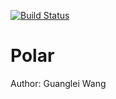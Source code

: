 [![Build Status](https://travis-ci.com/guanglei1wang/Polar.svg?branch=master)](https://travis-ci.com/guanglei1wang/Polar)
# Polar
Author: Guanglei Wang 
